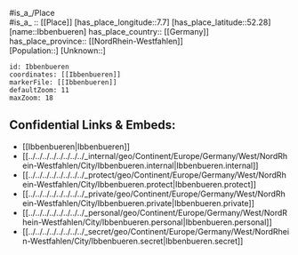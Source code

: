 ﻿---
location: [52.28,7.7] 
mapzoom: [7,12] 
mapmarker: city 
type: City
tags:
- geo/City


SpocWebEntityId: 31083
isDeleted: false
confidential: public

---
#is_a_/Place  
#is_a_ :: [[Place]] 
[has_place_longitude::7.7] 
[has_place_latitude::52.28] 
[name::Ibbenbueren] 
has_place_country:: [[Germany]]  
has_place_province:: [[NordRhein-Westfahlen]]  
[Population::] 
[Unknown::] 


```leaflet
id: Ibbenbueren
coordinates: [[Ibbenbueren]] 
markerFile: [[Ibbenbueren]] 
defaultZoom: 11 
maxZoom: 18
```


## Confidential Links & Embeds: 
- [[Ibbenbueren|Ibbenbueren]]  
- [[../../../../../../../../_internal/geo/Continent/Europe/Germany/West/NordRhein-Westfahlen/City/Ibbenbueren.internal|Ibbenbueren.internal]] 
- [[../../../../../../../../_protect/geo/Continent/Europe/Germany/West/NordRhein-Westfahlen/City/Ibbenbueren.protect|Ibbenbueren.protect]] 
- [[../../../../../../../../_private/geo/Continent/Europe/Germany/West/NordRhein-Westfahlen/City/Ibbenbueren.private|Ibbenbueren.private]] 
- [[../../../../../../../../_personal/geo/Continent/Europe/Germany/West/NordRhein-Westfahlen/City/Ibbenbueren.personal|Ibbenbueren.personal]] 
- [[../../../../../../../../_secret/geo/Continent/Europe/Germany/West/NordRhein-Westfahlen/City/Ibbenbueren.secret|Ibbenbueren.secret]] 
